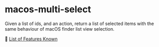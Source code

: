 # macos-multi-select

Given a list of ids, and an action, return a list of selected items with the same behaviour of macOS finder list view selection.

🌟 [List of Features Known](documentation/features.md)

